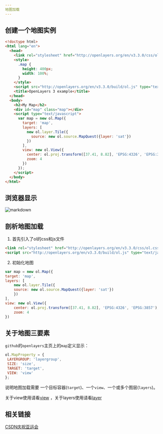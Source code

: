 ```yaml
---
地图加载
---
```


## 创建一个地图实例

```html
<!doctype html>
<html lang="en">
  <head>
    <link rel="stylesheet" href="http://openlayers.org/en/v3.3.0/css/ol.css" type="text/css">
    <style>
      .map {
        height: 400px;
        width: 100%;
      }
    </style>
    <script src="http://openlayers.org/en/v3.3.0/build/ol.js" type="text/javascript"></script>
    <title>OpenLayers 3 example</title>
  </head>
  <body>
    <h2>My Map</h2>
    <div id="map" class="map"></div>
    <script type="text/javascript">
      var map = new ol.Map({
        target: 'map',
        layers: [
          new ol.layer.Tile({
            source: new ol.source.MapQuest({layer: 'sat'})
          })
        ],
        view: new ol.View({
          center: ol.proj.transform([37.41, 8.82], 'EPSG:4326', 'EPSG:3857'),
          zoom: 4
        })
      });
    </script>
  </body>
</html>
```

## 浏览器显示

![markdown](https://img-blog.csdn.net/20150313101224878 "markdown")

## 剖析地图加载

1. 首先引入了ol的css和js文件

```html
<link rel="stylesheet" href="http://openlayers.org/en/v3.3.0/css/ol.css" type="text/css">
<script src="http://openlayers.org/en/v3.3.0/build/ol.js" type="text/javascript"></script>
```

2. 初始化地图

```js
var map = new ol.Map({
target: 'map',
layers: [
    new ol.layer.Tile({
    source: new ol.source.MapQuest({layer: 'sat'})
    })
],
view: new ol.View({
    center: ol.proj.transform([37.41, 8.82], 'EPSG:4326', 'EPSG:3857'),
    zoom: 4
})
```

## 关于地图三要素

`github`的`openlayers`主页上的`map`定义显示：
 ```js 
ol.MapProperty = {
  LAYERGROUP: 'layergroup',
  SIZE: 'size',
  TARGET: 'target',
  VIEW: 'view'
};
 ```

说明地图加载需要 一个目标容器(`target`)、一个`view`、一个或多个图层(`layers`)。

关于view使用请看[view](/gis/openlayer/view.html) ，关于layers使用请看[layer](/gis/openlayer/layers.html)

## 相关链接

[CSDN庆祝亚运会](https://blog.csdn.net/qingyafan/article/details/4422564)